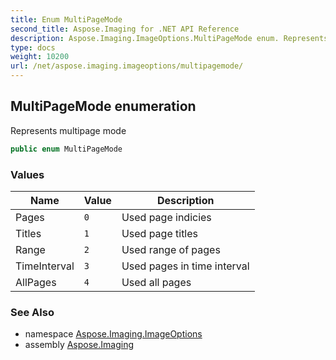```yaml
---
title: Enum MultiPageMode
second_title: Aspose.Imaging for .NET API Reference
description: Aspose.Imaging.ImageOptions.MultiPageMode enum. Represents multipage mode
type: docs
weight: 10200
url: /net/aspose.imaging.imageoptions/multipagemode/
---
```

## MultiPageMode enumeration

Represents multipage mode

```csharp
public enum MultiPageMode
```

### Values

| Name | Value | Description |
| --- | --- | --- |
| Pages | `0` | Used page indicies |
| Titles | `1` | Used page titles |
| Range | `2` | Used range of pages |
| TimeInterval | `3` | Used pages in time interval |
| AllPages | `4` | Used all pages |

### See Also

* namespace [Aspose.Imaging.ImageOptions](../../aspose.imaging.imageoptions/)
* assembly [Aspose.Imaging](../../)


